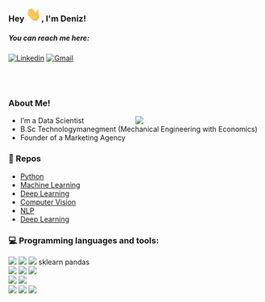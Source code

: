 <h3 title="hello"> Hey <img src="https://raw.githubusercontent.com/KevinPatel04/KevinPatel04/master/Hi.gif" width="30px">, I'm Deniz!</h3>

##### You can reach me here:
[![Linkedin](https://img.shields.io/badge/-LinkedIn-blue?style=flat&logo=Linkedin&logoColor=white)](https://www.linkedin.com/in/denizelci/)
[![Gmail](https://img.shields.io/badge/-Gmail-c14438?style=flat&logo=Gmail&logoColor=white)](mailto:denizelci92@gmail.com)

<br />
<br />
 
### About Me!

<img width="50%" align="right" src="https://github-readme-stats.vercel.app/api?username=Deniz-shelby&show_icons=true&theme=radical" />

- I’m a Data Scientist
- B.Sc Technologymanegment (Mechanical Engineering with Economics)
- Founder of a Marketing Agency

### 🎯 Repos
- <a href="https://github.com/Deniz-shelby/Python_stuff" target="_blank">Python</a>
- <a href="https://github.com/Deniz-shelby/Machine_learning" target="_blank">Machine Learning</a>
- <a href="https://github.com/Deniz-shelby/Deep_learning" target="_blank">Deep Learning</a>
- <a href="https://github.com/Deniz-shelby/Computer_vision" target="_blank">Computer Vision</a>
- <a href="https://github.com/Deniz-shelby/NLP" target="_blank">NLP</a>
- <a href="https://github.com/Deniz-shelby/Computer_vision" target="_blank">Deep Learning</a>

### :computer: Programming languages and tools: 
<p>

<code><img width="10%" src="https://www.vectorlogo.zone/logos/python/python-ar21.svg"></code>
<code><img width="10%" src="https://www.vectorlogo.zone/logos/numpy/numpy-ar21.svg"></code>
<code><img width="10%" src="https://www.vectorlogo.zone/logos/numpy/numpy-ar21.svg"></code>
sklearn
pandas
<br/>
<code><img width="10%" src="https://www.vectorlogo.zone/logos/jupyter/jupyter-ar21.svg"></code>
<code><img width="10%" src="https://www.vectorlogo.zone/logos/pytorch/pytorch-ar21.svg"></code>
<code><img width="10%" src="https://www.vectorlogo.zone/logos/tensorflow/tensorflow-ar21.svg"></code>
<br/>
<code><img width="10%" src="https://www.vectorlogo.zone/logos/opencv/opencv-ar21.svg"></code>
<code><img width="10%" src="https://www.vectorlogo.zone/logos/git-scm/git-scm-ar21.svg"></code>
<br/>
<code><img width="10%" src="https://www.vectorlogo.zone/logos/pocoo_flask/pocoo_flask-ar21.svg"></code>
<code><img width="10%" src="https://www.vectorlogo.zone/logos/djangoproject/djangoproject-ar21.svg"></code>
<code><img width="10%" src="https://www.vectorlogo.zone/logos/postgresql/postgresql-ar21.svg"></code>
</p>
